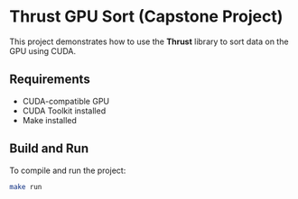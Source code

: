 # Thrust GPU Sort (Capstone Project)

This project demonstrates how to use the **Thrust** library to sort data on the GPU using CUDA.

##  Requirements

- CUDA-compatible GPU
- CUDA Toolkit installed
- Make installed

##  Build and Run

To compile and run the project:

```bash
make run
